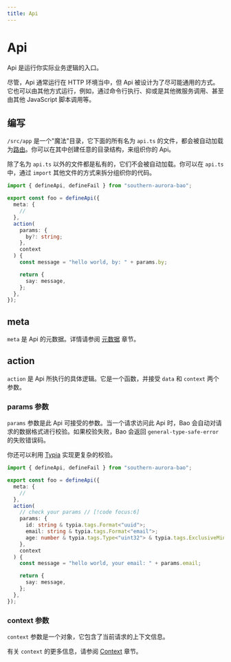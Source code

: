 ```yaml
---
title: Api
---
```


# Api

Api 是运行你实际业务逻辑的入口。

尽管，Api 通常运行在 HTTP 环境当中，但 Api 被设计为了尽可能通用的方式。它也可以由其他方式运行，例如，通过命令行执行、抑或是其他微服务调用、甚至由其他 JavaScript 脚本调用等。

## 编写

`/src/app` 是一个"魔法"目录，它下面的所有名为 `api.ts` 的文件，都会被自动加载为[路由](/markdown/docs/router.md)。你可以在其中创建任意的目录结构，来组织你的 Api。

除了名为 `api.ts` 以外的文件都是私有的，它们不会被自动加载。你可以在 `api.ts` 中，通过 `import` 其他文件的方式来拆分组织你的代码。

```ts
import { defineApi, defineFail } from "southern-aurora-bao";

export const foo = defineApi({
  meta: {
    //
  },
  action(
    params: {
      by?: string;
    },
    context
  ) {
    const message = "hello world, by: " + params.by;

    return {
      say: message,
    };
  },
});
```

## meta

`meta` 是 Api 的元数据。详情请参阅 [元数据](/markdown/docs/meta.md) 章节。

## action

`action` 是 Api 所执行的具体逻辑。它是一个函数，并接受 `data` 和 `context` 两个参数。

### params 参数

`params` 参数是此 Api 可接受的参数。当一个请求访问此 Api 时，Bao 会自动对请求的数据格式进行校验。如果校验失败，Bao 会返回 `general-type-safe-error` 的失败错误码。

你还可以利用 [Typia](https://typia.io/docs/validators/tags/) 实现更复杂的校验。

```ts
import { defineApi, defineFail } from "southern-aurora-bao";

export const foo = defineApi({
  meta: {
    //
  },
  action(
    // check your params // [!code focus:6]
    params: {
      id: string & typia.tags.Format<"uuid">;
      email: string & typia.tags.Format<"email">;
      age: number & typia.tags.Type<"uint32"> & typia.tags.ExclusiveMinimum<19> & typia.tags.Maximum<100>;
    },
    context
  ) {
    const message = "hello world, your email: " + params.email;

    return {
      say: message,
    };
  },
});
```

### context 参数

`context` 参数是一个对象，它包含了当前请求的上下文信息。

有关 `context` 的更多信息，请参阅 [Context](/markdown/docs/context.md) 章节。
